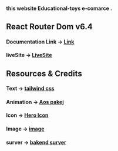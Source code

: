 

#### this website Educational-toys e-comarce .


## React Router Dom v6.4 
#### Documentation Link -> [Link](https://reactrouter.com/en/main/start/overview)


#### liveSite -> [LiveSite](https://educational-larning.web.app)

## Resources & Credits

####  Text  -> [tailwind css](https://tailwindcss.com/)
####  Animation  -> [Aos pakej](https://www.npmjs.com/package/aos)



#### Icon -> [Hero Icon](https://heroicons.com/)
#### Image -> [image](https://rest-food-e9fc6.web.app/)


#### surver -> [bakend surver](https://expressjs.com/)



